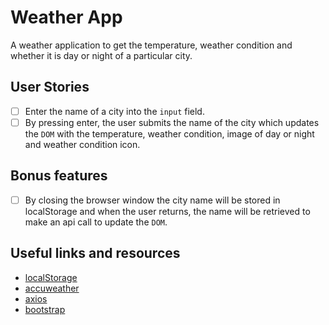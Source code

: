 # Weather App

A weather application to get the temperature, weather condition and whether it is day or night of a particular city.

## User Stories

- [ ] Enter the name of a city into the `input` field.
- [ ] By pressing enter, the user submits the name of the city which updates the `DOM` with the temperature, weather condition, image of day or night and weather condition icon.

## Bonus features

- [ ] By closing the browser window the city name will be stored in localStorage and when the user returns, the name will be retrieved to make an api call to update the `DOM`.

## Useful links and resources

- [localStorage](https://developer.mozilla.org/en-US/docs/Web/API/Window/localStorage)
- [accuweather](https://developer.accuweather.com/)
- [axios](https://github.com/axios/axios)
- [bootstrap](https://getbootstrap.com/)
